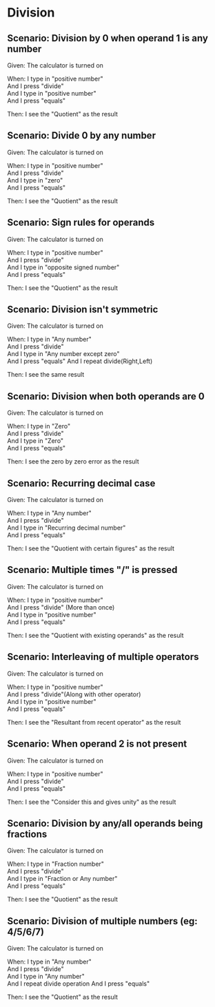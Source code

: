 # Division

## Scenario: Division by 0 when operand 1 is any number

Given:  The calculator is turned on

When: I type in "positive number"  
And I press "divide"  
And I type in "positive number"  
And I press "equals"

Then: I see the "Quotient" as the result

## Scenario: Divide 0 by any number

Given:  The calculator is turned on

When: I type in "positive number"  
And I press "divide"  
And I type in "zero"  
And I press "equals"

Then: I see the "Quotient" as the result

## Scenario: Sign rules for operands

Given:  The calculator is turned on

When: I type in "positive number"  
And I press "divide"  
And I type in "opposite signed number"  
And I press "equals"

Then: I see the "Quotient" as the result

## Scenario: Division isn't symmetric

Given:  The calculator is turned on

When: I type in "Any number"  
And I press "divide"  
And I type in "Any number except zero"  
And I press "equals"
And I repeat divide(Right,Left)

Then: I see the same result

## Scenario: Division when both operands are 0

Given:  The calculator is turned on

When: I type in "Zero"  
And I press "divide"  
And I type in "Zero"  
And I press "equals"

Then: I see the zero by zero error as the result

## Scenario: Recurring decimal case

Given:  The calculator is turned on

When: I type in "Any number"  
And I press "divide"  
And I type in "Recurring decimal number"  
And I press "equals"

Then: I see the "Quotient with certain figures" as the result

## Scenario: Multiple times "/" is pressed

Given:  The calculator is turned on

When: I type in "positive number"  
And I press "divide" (More than once)  
And I type in "positive number"  
And I press "equals"

Then: I see the "Quotient with existing operands" as the result

## Scenario: Interleaving of multiple operators

Given:  The calculator is turned on

When: I type in "positive number"  
And I press "divide"(Along with other operator)  
And I type in "positive number"  
And I press "equals"

Then: I see the "Resultant from recent operator" as the result

## Scenario: When operand 2 is not present

Given:  The calculator is turned on

When: I type in "positive number"  
And I press "divide"  
And I press "equals"

Then: I see the "Consider this and gives unity" as the result

## Scenario: Division by any/all operands being fractions

Given:  The calculator is turned on

When: I type in "Fraction number"  
And I press "divide"  
And I type in "Fraction or Any number"  
And I press "equals"

Then: I see the "Quotient" as the result

## Scenario: Division of multiple numbers (eg: 4/5/6/7)

Given:  The calculator is turned on

When: I type in "Any number"  
And I press "divide"  
And I type in "Any number"  
And I repeat divide operation
And I press "equals"  

Then: I see the "Quotient" as the result
